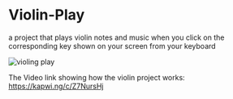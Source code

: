 # Violin-Play
a project that plays violin notes and music when you click on the corresponding key shown on your screen from your keyboard

![violing play](https://user-images.githubusercontent.com/45949325/98699364-5d665500-2377-11eb-9d78-b7ecf1075311.png)

The Video link showing how the violin project works:
https://kapwi.ng/c/Z7NursHj
